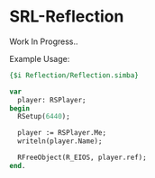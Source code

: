 # SRL-Reflection

Work In Progress..

Example Usage:
```pascal
{$i Reflection/Reflection.simba}

var
  player: RSPlayer;
begin
  RSetup(6440);

  player := RSPlayer.Me;
  writeln(player.Name);

  RFreeObject(R_EIOS, player.ref);
end.
```

